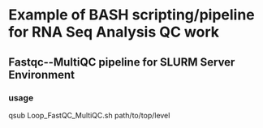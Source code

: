 
# Example of BASH scripting/pipeline for RNA Seq Analysis QC work

## Fastqc--MultiQC pipeline for SLURM Server Environment

### usage
qsub Loop_FastQC_MultiQC.sh path/to/top/level




